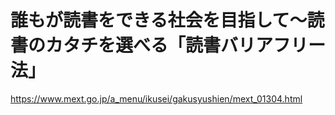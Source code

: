 # 誰もが読書をできる社会を目指して～読書のカタチを選べる「読書バリアフリー法」
https://www.mext.go.jp/a_menu/ikusei/gakusyushien/mext_01304.html
